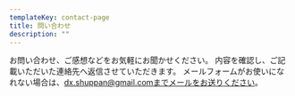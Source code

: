 ```yaml
---
templateKey: contact-page
title: 問い合わせ
description: ""
---
```

お問い合わせ、ご感想などをお気軽にお聞かせください。
内容を確認し、ご記載いただいた連絡先へ返信させていただきます。
メールフォームがお使いになれない場合は、dx.shuppan@gmail.comまでメールをお送りください。